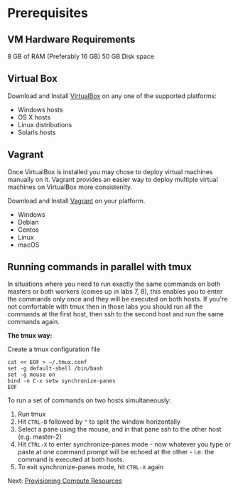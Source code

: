 # Prerequisites

## VM Hardware Requirements

8 GB of RAM (Preferably 16 GB)
50 GB Disk space

## Virtual Box

Download and Install [VirtualBox](https://www.virtualbox.org/wiki/Downloads) on any one of the supported platforms:

 - Windows hosts
 - OS X hosts
 - Linux distributions
 - Solaris hosts

## Vagrant

Once VirtualBox is installed you may chose to deploy virtual machines manually on it.
Vagrant provides an easier way to deploy multiple virtual machines on VirtualBox more consistenlty.

Download and Install [Vagrant](https://www.vagrantup.com/) on your platform.

- Windows
- Debian
- Centos
- Linux
- macOS

## Running commands in parallel with tmux

In situations where you need to run exactly the same commands on both masters or both workers (comes up in labs 7, 8), this enables you to enter the commands only once and they will be executed on both hosts. If you're not comfortable with tmux then in those labs you should run all the commands at the first host, then ssh to the second host and run the same commands again.

**The tmux way:**

Create a tmux configuration file

```
cat << EOF > ~/.tmux.conf
set -g default-shell /bin/bash
set -g mouse on
bind -n C-x setw synchronize-panes
EOF
```

To run a set of commands on two hosts simultaneously:

1. Run tmux
1. Hit `CTRL-B` followed by `"` to split the window horizontally
1. Select a pane using the mouse, and in that pane ssh to the other host (e.g. master-2)
1. Hit `CTRL-X` to enter synchronize-panes mode - now whatever you type or paste at one command prompt will be echoed at the other - i.e. the command is executed at both hosts.
1. To exit synchronize-panes mode, hit `CTRL-X` again

Next: [Provisioning Compute Resources](./02-compute-resources.md)

